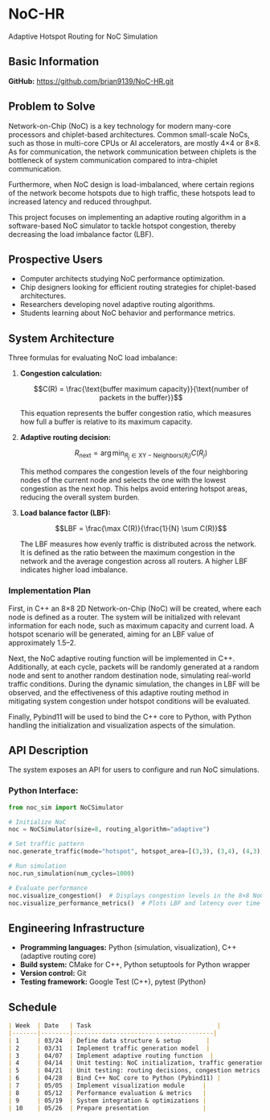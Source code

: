 # NoC-HR

Adaptive Hotspot Routing for NoC Simulation

## Basic Information

**GitHub:** <https://github.com/brian9139/NoC-HR.git>

## Problem to Solve

Network-on-Chip (NoC) is a key technology for modern many-core processors
and chiplet-based architectures. Common small-scale NoCs, such as those in
multi-core CPUs or AI accelerators, are mostly 4×4 or 8×8. As for
communication, the network communication between chiplets is the bottleneck
of system communication compared to intra-chiplet communication.

Furthermore, when NoC design is load-imbalanced, where certain regions of
the network become hotspots due to high traffic, these hotspots lead to
increased latency and reduced throughput.

This project focuses on implementing an adaptive routing algorithm in a
software-based NoC simulator to tackle hotspot congestion, thereby
decreasing the load imbalance factor (LBF).

## Prospective Users

- Computer architects studying NoC performance optimization.
- Chip designers looking for efficient routing strategies for chiplet-based
  architectures.
- Researchers developing novel adaptive routing algorithms.
- Students learning about NoC behavior and performance metrics.

## System Architecture

Three formulas for evaluating NoC load imbalance:

1. **Congestion calculation:**

   ```math
   C(R) = \frac{\text{buffer maximum capacity}}{\text{number of packets in the buffer}}
   ```

   This equation represents the buffer congestion ratio, which measures how
   full a buffer is relative to its maximum capacity.

2. **Adaptive routing decision:**

   ```math
   R_{\mathrm{next}} = \arg\min_{R_j \in \mathrm{XY-Neighbors}(R_i)} C(R_j)
   ```

   This method compares the congestion levels of the four neighboring nodes
   of the current node and selects the one with the lowest congestion as the
   next hop. This helps avoid entering hotspot areas, reducing the overall
   system burden.

3. **Load balance factor (LBF):**

   ```math
   LBF = \frac{\max C(R)}{\frac{1}{N} \sum C(R)}
   ```

   The LBF measures how evenly traffic is distributed across the network.
   It is defined as the ratio between the maximum congestion in the network
   and the average congestion across all routers. A higher LBF indicates
   higher load imbalance.

### Implementation Plan

First, in C++ an 8×8 2D Network-on-Chip (NoC) will be created, where each
node is defined as a router. The system will be initialized with relevant
information for each node, such as maximum capacity and current load. A
hotspot scenario will be generated, aiming for an LBF value of
approximately 1.5–2.

Next, the NoC adaptive routing function will be implemented in C++.
Additionally, at each cycle, packets will be randomly generated at a random
node and sent to another random destination node, simulating real-world
traffic conditions. During the dynamic simulation, the changes in LBF will
be observed, and the effectiveness of this adaptive routing method in
mitigating system congestion under hotspot conditions will be evaluated.

Finally, Pybind11 will be used to bind the C++ core to Python, with Python
handling the initialization and visualization aspects of the simulation.

## API Description

The system exposes an API for users to configure and run NoC simulations.

### Python Interface:

```python
from noc_sim import NoCSimulator

# Initialize NoC
noc = NoCSimulator(size=8, routing_algorithm="adaptive")

# Set traffic pattern
noc.generate_traffic(mode="hotspot", hotspot_area=[(3,3), (3,4), (4,3), (4,4)])

# Run simulation
noc.run_simulation(num_cycles=1000)

# Evaluate performance
noc.visualize_congestion()  # Displays congestion levels in the 8×8 NoC
noc.visualize_performance_metrics()  # Plots LBF and latency over time
```

## Engineering Infrastructure

- **Programming languages:** Python (simulation, visualization), C++ (adaptive
  routing core)
- **Build system:** CMake for C++, Python setuptools for Python wrapper
- **Version control:** Git
- **Testing framework:** Google Test (C++), pytest (Python)

## Schedule

```md
| Week  | Date   | Task                                   |
|-------|--------|---------------------------------------|
| 1     | 03/24  | Define data structure & setup       |
| 2     | 03/31  | Implement traffic generation model  |
| 3     | 04/07  | Implement adaptive routing function  |
| 4     | 04/14  | Unit testing: NoC initialization, traffic generation |
| 5     | 04/21  | Unit testing: routing decisions, congestion metrics  |
| 6     | 04/28  | Bind C++ NoC core to Python (Pybind11) |
| 7     | 05/05  | Implement visualization module     |
| 8     | 05/12  | Performance evaluation & metrics   |
| 9     | 05/19  | System integration & optimizations |
| 10    | 05/26  | Prepare presentation               |
```

